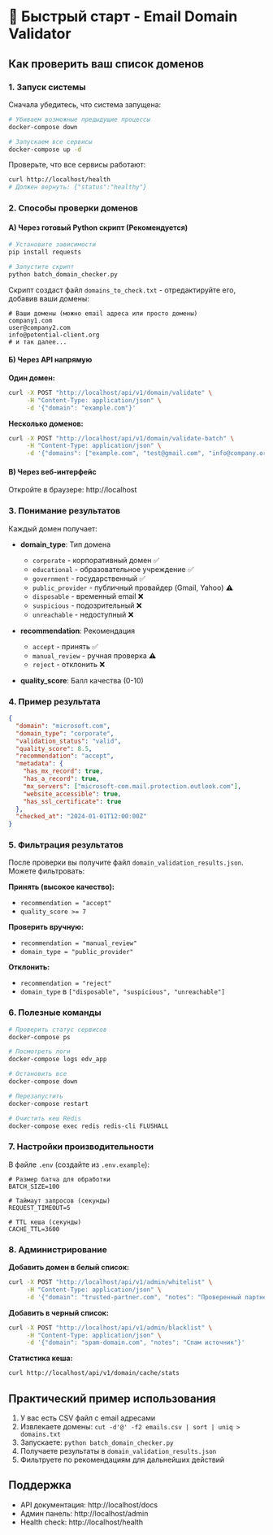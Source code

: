 # 🚀 Быстрый старт - Email Domain Validator

## Как проверить ваш список доменов

### 1. Запуск системы

Сначала убедитесь, что система запущена:

```bash
# Убиваем возможные предыдущие процессы
docker-compose down

# Запускаем все сервисы
docker-compose up -d
```

Проверьте, что все сервисы работают:
```bash
curl http://localhost/health
# Должен вернуть: {"status":"healthy"}
```

### 2. Способы проверки доменов

#### А) Через готовый Python скрипт (Рекомендуется)

```bash
# Установите зависимости
pip install requests

# Запустите скрипт
python batch_domain_checker.py
```

Скрипт создаст файл `domains_to_check.txt` - отредактируйте его, добавив ваши домены:

```
# Ваши домены (можно email адреса или просто домены)
company1.com
user@company2.com  
info@potential-client.org
# и так далее...
```

#### Б) Через API напрямую

**Один домен:**
```bash
curl -X POST "http://localhost/api/v1/domain/validate" \
     -H "Content-Type: application/json" \
     -d '{"domain": "example.com"}'
```

**Несколько доменов:**
```bash
curl -X POST "http://localhost/api/v1/domain/validate-batch" \
     -H "Content-Type: application/json" \
     -d '{"domains": ["example.com", "test@gmail.com", "info@company.org"]}'
```

#### В) Через веб-интерфейс

Откройте в браузере: http://localhost

### 3. Понимание результатов

Каждый домен получает:

- **domain_type**: Тип домена
  - `corporate` - корпоративный домен ✅
  - `educational` - образовательное учреждение ✅  
  - `government` - государственный ✅
  - `public_provider` - публичный провайдер (Gmail, Yahoo) ⚠️
  - `disposable` - временный email ❌
  - `suspicious` - подозрительный ❌
  - `unreachable` - недоступный ❌

- **recommendation**: Рекомендация
  - `accept` - принять ✅
  - `manual_review` - ручная проверка ⚠️
  - `reject` - отклонить ❌

- **quality_score**: Балл качества (0-10)

### 4. Пример результата

```json
{
  "domain": "microsoft.com",
  "domain_type": "corporate",
  "validation_status": "valid",
  "quality_score": 8.5,
  "recommendation": "accept",
  "metadata": {
    "has_mx_record": true,
    "has_a_record": true,
    "mx_servers": ["microsoft-com.mail.protection.outlook.com"],
    "website_accessible": true,
    "has_ssl_certificate": true
  },
  "checked_at": "2024-01-01T12:00:00Z"
}
```

### 5. Фильтрация результатов

После проверки вы получите файл `domain_validation_results.json`. Можете фильтровать:

**Принять (высокое качество):**
- `recommendation = "accept"`
- `quality_score >= 7`

**Проверить вручную:**
- `recommendation = "manual_review"`
- `domain_type = "public_provider"`

**Отклонить:**
- `recommendation = "reject"`
- `domain_type` в `["disposable", "suspicious", "unreachable"]`

### 6. Полезные команды

```bash
# Проверить статус сервисов
docker-compose ps

# Посмотреть логи
docker-compose logs edv_app

# Остановить все
docker-compose down

# Перезапустить
docker-compose restart

# Очистить кеш Redis
docker-compose exec redis redis-cli FLUSHALL
```

### 7. Настройки производительности

В файле `.env` (создайте из `.env.example`):

```env
# Размер батча для обработки
BATCH_SIZE=100

# Таймаут запросов (секунды)
REQUEST_TIMEOUT=5

# TTL кеша (секунды)
CACHE_TTL=3600
```

### 8. Администрирование

**Добавить домен в белый список:**
```bash
curl -X POST "http://localhost/api/v1/admin/whitelist" \
     -H "Content-Type: application/json" \
     -d '{"domain": "trusted-partner.com", "notes": "Проверенный партнер"}'
```

**Добавить в черный список:**
```bash
curl -X POST "http://localhost/api/v1/admin/blacklist" \
     -H "Content-Type: application/json" \
     -d '{"domain": "spam-domain.com", "notes": "Спам источник"}'
```

**Статистика кеша:**
```bash
curl http://localhost/api/v1/domain/cache/stats
```

## Практический пример использования

1. У вас есть CSV файл с email адресами
2. Извлекаете домены: `cut -d'@' -f2 emails.csv | sort | uniq > domains.txt`
3. Запускаете: `python batch_domain_checker.py` 
4. Получаете результаты в `domain_validation_results.json`
5. Фильтруете по рекомендациям для дальнейших действий

## Поддержка

- API документация: http://localhost/docs
- Админ панель: http://localhost/admin
- Health check: http://localhost/health 